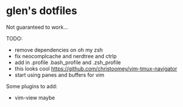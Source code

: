 # glen's dotfiles
Not guaranteed to work...


TODO:
* remove dependencies on oh my zsh
* fix neocomplcache and nerdtree and ctrlp
* add in .profile .bash_profile and .zsh_profile
* this looks cool https://github.com/christoomey/vim-tmux-navigator
* start using panes and buffers for vim

Some plugins to add:
* vim-view maybe
